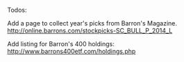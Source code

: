 Todos:

Add a page to collect year's picks from Barron's Magazine.<br/>
http://online.barrons.com/stockpicks-SC_BULL_P_2014_L</br>

Add listing for Barron's 400 holdings:<br/>
http://www.barrons400etf.com/holdings.php


